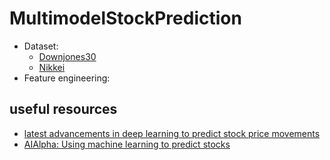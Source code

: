 # MultimodelStockPrediction
- Dataset: 
  - [Downjones30](https://yhoo.it/2NaWIJY)
  - [Nikkei](https://yhoo.it/2Nzq8AM)
- Feature engineering: 
  
  
## useful resources
- [latest advancements in deep learning to predict stock price movements](https://bit.ly/2C98uOM) 
- [AIAlpha: Using machine learning to predict stocks](https://bit.ly/2PG8SMM)
